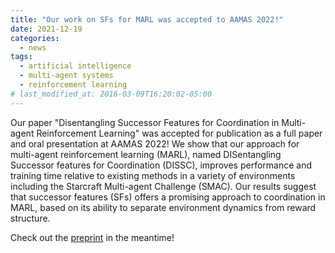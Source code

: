 ```yaml
---
title: "Our work on SFs for MARL was accepted to AAMAS 2022!"
date: 2021-12-19
categories:
  - news
tags:
  - artificial intelligence
  - multi-agent systems
  - reinforcement learning
# last_modified_at: 2016-03-09T16:20:02-05:00
---
```


Our paper "Disentangling Successor Features for Coordination in Multi-agent Reinforcement Learning" was accepted for publication as a full paper and oral presentation at AAMAS 2022! We show that our approach for multi-agent reinforcement learning (MARL), named DISentangling Successor features for Coordination (DISSC), improves performance and training time relative to existing methods in a variety of environments including the Starcraft Multi-agent Challenge (SMAC). Our results suggest that successor features (SFs) offers a promising approach to coordination in MARL, based on its ability to separate environment dynamics from reward structure.

Check out the [preprint](https://doi.org/10.48550/arXiv.2202.07741) in the meantime!